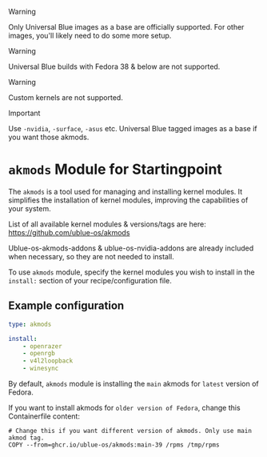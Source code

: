 > [!WARNING]  
> Only Universal Blue images as a base are officially supported. For other images, you'll likely need to do some more setup.

> [!WARNING]  
> Universal Blue builds with Fedora 38 & below are not supported.

> [!WARNING]  
> Custom kernels are not supported.

> [!IMPORTANT]  
> Use `-nvidia`, `-surface`, `-asus` etc. Universal Blue tagged images as a base if you want those akmods.

# `akmods` Module for Startingpoint

The `akmods` is a tool used for managing and installing kernel modules. It simplifies the installation of kernel modules, improving the capabilities of your system.

List of all available kernel modules & versions/tags are here:
https://github.com/ublue-os/akmods

Ublue-os-akmods-addons & ublue-os-nvidia-addons are already included when necessary, so they are not needed to install.

To use `akmods` module, specify the kernel modules you wish to install in the `install:` section of your recipe/configuration file.

## Example configuration
```yaml
type: akmods

install:
    - openrazer
    - openrgb
    - v4l2loopback
    - winesync
```
 
By default, `akmods` module is installing the `main` akmods for `latest` version of Fedora.

If you want to install akmods for `older version of Fedora`, change this Containerfile content:

```
# Change this if you want different version of akmods. Only use main akmod tag.
COPY --from=ghcr.io/ublue-os/akmods:main-39 /rpms /tmp/rpms
```
